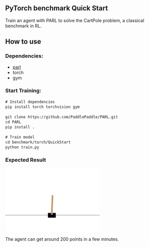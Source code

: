 ## PyTorch benchmark Quick Start
Train an agent with PARL to solve the CartPole problem, a classical benchmark in RL.

## How to use
### Dependencies:

+ [parl](https://github.com/PaddlePaddle/PARL)
+ torch
+ gym

### Start Training:
```
# Install dependencies
pip install torch torchvision gym

git clone https://github.com/PaddlePaddle/PARL.git
cd PARL
pip install .

# Train model
cd benchmark/torch/QuickStart
python train.py  
```

### Expected Result
<img src="https://github.com/PaddlePaddle/PARL/blob/develop/examples/QuickStart/performance.gif" width = "300" height ="200" alt="result"/>

The agent can get around 200 points in a few minutes.

